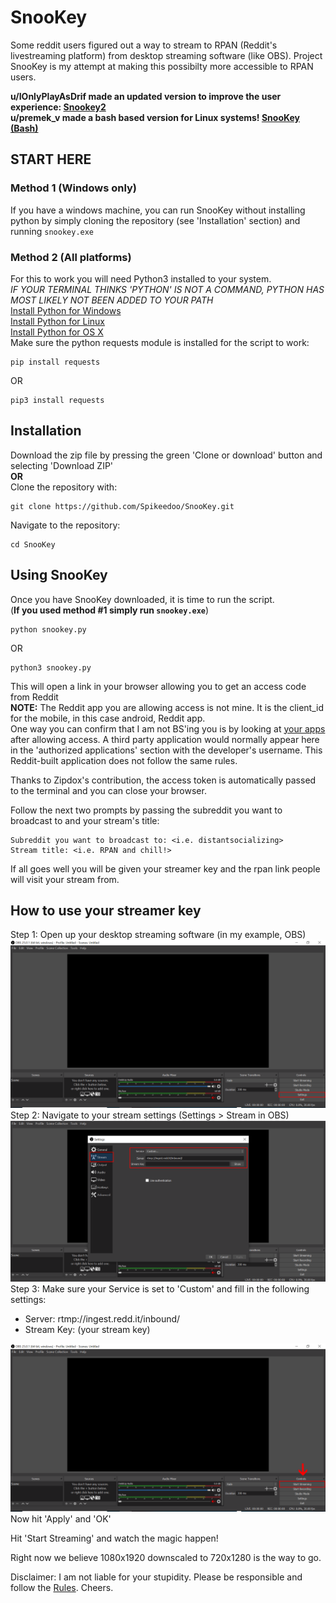# SnooKey
Some reddit users figured out a way to stream to RPAN (Reddit's livestreaming platform) from desktop streaming software 
(like OBS).  Project SnooKey is my attempt at making this possibilty more accessible to RPAN users.

**u/IOnlyPlayAsDrif made an updated version to improve the user experience: [Snookey2](https://github.com/IOnlyPlayAsDrift/Snookey2)**  
**u/premek_v made a bash based version for Linux systems! [SnooKey (Bash)](https://github.com/premek/rpan)**

## START HERE
### Method 1 (Windows only)
If you have a windows machine, you can run SnooKey without installing python by simply cloning the repository
(see 'Installation' section) and running ```snookey.exe```

### Method 2 (All platforms)
For this to work you will need Python3 installed to your system.      
*IF YOUR TERMINAL THINKS 'PYTHON' IS NOT A COMMAND, PYTHON HAS MOST LIKELY NOT BEEN ADDED TO YOUR PATH*     
[Install Python for Windows](https://realpython.com/installing-python/#windows)   
[Install Python for Linux](https://realpython.com/installing-python/#linux)   
[Install Python for OS X](https://realpython.com/installing-python/#macos-mac-os-x)   
Make sure the python requests module is installed for the script to work:
```
pip install requests
```
OR
```
pip3 install requests
```

## Installation
Download the zip file by pressing the green 'Clone or download' button and selecting 'Download ZIP'   
**OR**    
Clone the repository with:
```
git clone https://github.com/Spikeedoo/SnooKey.git
```
Navigate to the repository:
```
cd SnooKey
```

## Using SnooKey
Once you have SnooKey downloaded, it is time to run the script.     
(**If you used method #1 simply run ```snookey.exe```**)
```
python snookey.py
```
OR
```
python3 snookey.py
```
This will open a link in your browser allowing you to get an access code from Reddit    
**NOTE:** The Reddit app you are allowing access is not mine.  It is the client_id for the mobile, in this case android, Reddit app.    
One way you can confirm that I am not BS'ing you is by looking at [your apps](https://www.reddit.com/prefs/apps/) after allowing access.
A third party application would normally appear here in the 'authorized applications' section with the developer's username.  This Reddit-built
application does not follow the same rules.

Thanks to Zipdox's contribution, the access token is automatically passed to the terminal and you can close your browser.   

Follow the next two prompts by passing the subreddit you want to broadcast to and your stream's title:
```
Subreddit you want to broadcast to: <i.e. distantsocializing>
Stream title: <i.e. RPAN and chill!>
```
If all goes well you will be given your streamer key and the rpan link people will visit your stream from.

## How to use your streamer key
Step 1: Open up your desktop streaming software (in my example, OBS)    
![snookey02](examples/snookey02.PNG)    
Step 2: Navigate to your stream settings (Settings > Stream in OBS)   
![snookey03](examples/snookey03.PNG)    
Step 3: Make sure your Service is set to 'Custom' and fill in the following settings:
- Server: rtmp://ingest.redd.it/inbound/
- Stream Key: (your stream key)

![snookey04](examples/snookey04.PNG)    
Now hit 'Apply' and 'OK'

Hit 'Start Streaming' and watch the magic happen!

Right now we believe 1080x1920 downscaled to 720x1280 is the way to go.

Disclaimer: I am not liable for your stupidity.  Please be responsible and follow the [Rules](https://www.redditinc.com/policies/broadcasting-content-policy).  Cheers.  
